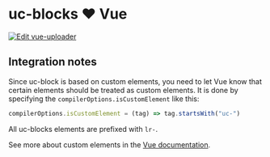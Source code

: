# uc-blocks ❤️ Vue

[![Edit vue-uploader](https://codesandbox.io/static/img/play-codesandbox.svg)](https://codesandbox.io/s/github/uploadcare/uc-blocks-examples/tree/main/examples/vue-uploader/)

## Integration notes

Since uc-block is based on custom elements, you need to let Vue know that
certain elements should be treated as custom elements.
It is done by specifying the `compilerOptions.isCustomElement` like this:

```js
compilerOptions.isCustomElement = (tag) => tag.startsWith("uc-")
```

All uc-blocks elements are prefixed with `lr-`.

See more about custom elements in the [Vue documentation](https://vuejs.org/guide/extras/web-components.html#using-custom-elements-in-vue).

